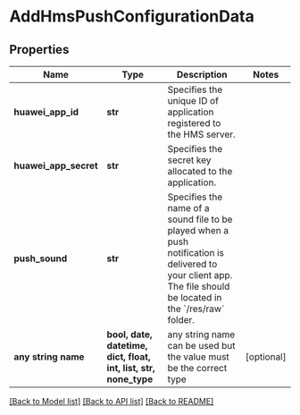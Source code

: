 # AddHmsPushConfigurationData


## Properties
Name | Type | Description | Notes
------------ | ------------- | ------------- | -------------
**huawei_app_id** | **str** | Specifies the unique ID of application registered to the HMS server. | 
**huawei_app_secret** | **str** | Specifies the secret key allocated to the application. | 
**push_sound** | **str** | Specifies the name of a sound file to be played when a push notification is delivered to your client app. The file should be located in the &#x60;/res/raw&#x60; folder. | 
**any string name** | **bool, date, datetime, dict, float, int, list, str, none_type** | any string name can be used but the value must be the correct type | [optional]

[[Back to Model list]](../README.md#documentation-for-models) [[Back to API list]](../README.md#documentation-for-api-endpoints) [[Back to README]](../README.md)


